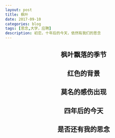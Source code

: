 ```yaml
---
layout: post
title: 枫叶
date: 2017-09-10
categories: blog
tags: [思念,大学，应聘]
description: 初恋，十年后的今天，依然有我们的思念
---
```


<h2 align = "center">枫叶飘落的季节</h2>

<h2 align = "center">红色的背景</h2>

<h2 align = "center">莫名的感伤出现</h2>

<h2 align = "center">四年后的今天</h2>

<h2 align = "center">是否还有我的思念</h2>
